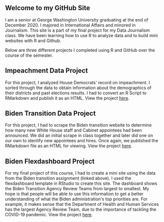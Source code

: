 ## Welcome to my GitHub Site 
I am a senior at George Washington University graduating at the end of December 2020. I majored in International Affairs and minored in Journalism. This site is a part of my final project for my Data Journalism class. We have been learning how to use R to analyze data and to build mini websites with R and Github. 

Below are three different projects I completed using R and GitHub over the course of the semester.


## Impeachment Data Project
For this project, I analyzed House Democrats' record on impeachment. I sorted through the data to obtain information about the demographics of their districts and past elections results. I had to convert an R Script to RMarkdown and publish it as an HTML.
View the project [here](https://rpubs.com/carolinemhakes/705190).

## Biden Transition Data Project 
For this project, I had to scrape the Biden transition website to determine how many new White House staff and Cabinet appointees had been announced. We did an initial scrape in class together and later did one on our own to identify new appointees and hires. Once again, we published the RMarkdown file as an HTML for viewing.
View the project [here](https://rpubs.com/carolinemhakes/705189).

## Biden Flexdashboard Project
For my final project of this course, I had to create a mini site using the data from the Biden transition assignment (linked above). I used the flexdashboard template in RStudio to create this site. The dashboard shows the Biden Transition Agency Review Teams from largest to smallest. My hope is that people will be able to use this information to get a better understanding of what the Biden administration's top priorities are. For example, it makes sense that the Department of Health and Human Services has the largest Agency Review Team, due to the importance of tackling the COVID-19 pandemic. View the project [here](https://rpubs.com/carolinemhakes/bidenagencyteams).
```
